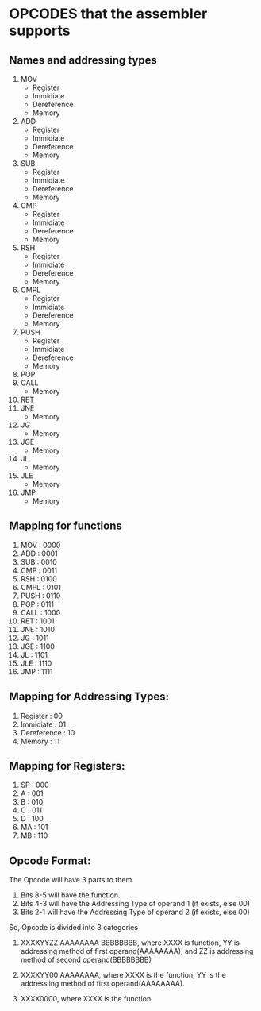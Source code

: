 # OPCODES that the assembler supports

## Names and addressing types
1. MOV
    * Register
    * Immidiate
    * Dereference
    * Memory
2. ADD
    * Register
    * Immidiate
    * Dereference
    * Memory
3. SUB
    * Register
    * Immidiate
    * Dereference
    * Memory
4. CMP
    * Register
    * Immidiate
    * Dereference
    * Memory
5. RSH
    * Register
    * Immidiate
    * Dereference
    * Memory
6. CMPL
    * Register
    * Immidiate
    * Dereference
    * Memory
7. PUSH
    * Register
    * Immidiate
    * Dereference
    * Memory
8. POP
9. CALL
    * Memory
10. RET
11. JNE
    * Memory
12. JG
    * Memory
13. JGE
    * Memory
14. JL
    * Memory
15. JLE
    * Memory
16. JMP
    * Memory


## Mapping for functions
1.  MOV     : 0000
2.  ADD     : 0001
3.  SUB     : 0010
4.  CMP     : 0011
5.  RSH     : 0100
6.  CMPL    : 0101
7.  PUSH    : 0110
8.  POP     : 0111
9.  CALL    : 1000
10. RET     : 1001
11. JNE     : 1010
12. JG      : 1011
13. JGE     : 1100
14. JL      : 1101
15. JLE     : 1110
16. JMP     : 1111

## Mapping for Addressing Types:
1. Register         :   00
2. Immidiate        :   01
3. Dereference      :   10
4. Memory           :   11


## Mapping for Registers:
1. SP   : 000
2. A    : 001
3. B    : 010
4. C    : 011
5. D    : 100
6. MA   : 101
7. MB   : 110

## Opcode Format:
The Opcode will have 3 parts to them.
1. Bits 8-5 will have the function.
2. Bits 4-3 will have the Addressing Type of operand 1 (if exists, else 00)
3. Bits 2-1 will have the Addressing Type of operand 2 (if exists, else 00)

So, Opcode is divided into 3 categories

1. XXXXYYZZ AAAAAAAA BBBBBBBB, where XXXX is function, YY is addressing method of first operand(AAAAAAAA), and ZZ is addressing method of second operand(BBBBBBBB)

2. XXXXYY00 AAAAAAAA, where XXXX is the function, YY is the addressiing method of first operand(AAAAAAAA).

3. XXXX0000, where XXXX is the function.